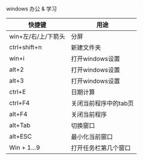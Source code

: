 windows 办公 & 学习  
 
| 快捷键 | 用途 |
| ------------- | ------------- |
| win+左/右/上/下箭头  | 分屏 |
| ctrl+shift+n  | 新建文件夹 |
| win+i | 打开windows设置 |
| alt+2 | 打开windows设置 |
| alt+3 | 打开windows设置 |
| ctrl+E | 日期计算 |
| ctrl+F4 | 关闭当前程序中的tab页 |
| alt+F4 | 关闭当前程序 |
| alt+Tab | 切换窗口 |
| alt+ESC | 最小化当前窗口 |
| Win + 1…9 | 打开任务栏第几个窗口 |
